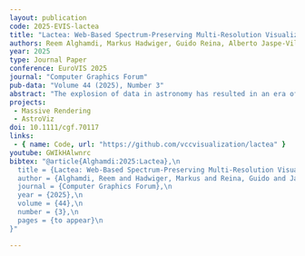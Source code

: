 ```yaml
---
layout: publication
code: 2025-EVIS-lactea
title: "Lactea: Web-Based Spectrum-Preserving Multi-Resolution Visualization of the GAIA Star Catalog"
authors: Reem Alghamdi, Markus Hadwiger, Guido Reina, Alberto Jaspe-Villanueva
year: 2025
type: Journal Paper
conference: EuroVIS 2025
journal: "Computer Graphics Forum"
pub-data: "Volume 44 (2025), Number 3"
abstract: "The explosion of data in astronomy has resulted in an era of unprecedented opportunities for discovery. The GAIA mission's catalog, containing a large number of light sources (mostly stars) with several parameters such as sky position and proper motion, is playing a significant role in advancing astronomy research and has been crucial in various scientific breakthroughs over the past decade. In its current release, more than 200 million stars contain a calibrated continuous spectrum, which is essential for characterizing astronomical information such as effective temperature and surface gravity, and enabling complex tasks like interstellar extinction detection and narrow-band filtering. Even though numerous studies have been conducted to visualize and analyze the data in the SciVis and AstroVis communities, no work has attempted to leverage spectral information for visualization in real-time. Interactive exploration of such complex, massive data presents several challenges for visualization. This paper introduces a novel multi-resolution, spectrum-preserving data structure and a progressive, real-time visualization algorithm to handle the sheer volume of the data efficiently, enabling interactive visualization and exploration of the whole catalog's spectra. We show the efficiency of our method with our open-source, interactive, web-based tool for exploring the GAIA catalog, and discuss astronomically relevant use cases of our system."
projects: 
 - Massive Rendering
 - AstroViz
doi: 10.1111/cgf.70117
links:
 - { name: Code, url: "https://github.com/vccvisualization/lactea" }
youtube: GWIkHAlwnrc
bibtex: "@article{Alghamdi:2025:Lactea},\n
  title = {Lactea: Web-Based Spectrum-Preserving Multi-Resolution Visualization of the GAIA Star Catalog},\n
  author = {Alghamdi, Reem and Hadwiger, Markus and Reina, Guido and Jaspe-Villanueva, Alberto},\n
  journal = {Computer Graphics Forum},\n
  year = {2025},\n
  volume = {44},\n
  number = {3},\n
  pages = {to appear}\n
}"

---
```

